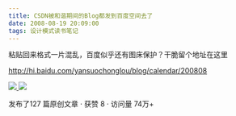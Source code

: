 ```yaml
---
title: CSDN被和谐期间的Blog都发到百度空间去了
date: 2008-08-19 20:09:00
tags: 设计模式读书笔记
---
```

粘贴回来格式一片混乱，百度似乎还有图床保护？干脆留个地址在这里

[ http://hi.baidu.com/yansuochonglou/blog/calendar/200808
](http://hi.baidu.com/yansuochonglou/blog/calendar/200808)



[ ![](https://profile.csdnimg.cn/5/2/5/3_cuipengfei1)
![](https://g.csdnimg.cn/static/user-reg-year/1x/11.png)
](https://blog.csdn.net/cuipengfei1)



发布了127 篇原创文章  ·  获赞 8  ·  访问量 74万+

